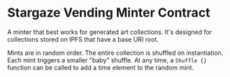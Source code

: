 # Stargaze Vending Minter Contract

A minter that best works for generated art collections. It's designed for collections stored on IPFS that have a base URI root.

Mints are in random order. The entire collection is shuffled on instantiation. Each mint triggers a smaller "baby" shuffle. At any time, a `Shuffle {}` function can be called to add a time element to the random mint.
